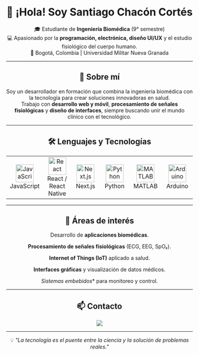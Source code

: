 <!-- README.md -->

<div align="center">
  
# 👋 ¡Hola! Soy **Santiago Chacón Cortés**
  
🎓 Estudiante de **Ingeniería Biomédica** (9° semestre)  
💻 Apasionado por la **programación, electrónica, diseño UI/UX** y el estudio fisiológico del cuerpo humano.  
📍 Bogotá, Colombia | Universidad Militar Nueva Granada  

---

## 🚀 Sobre mí

Soy un desarrollador en formación que combina la ingeniería biomédica con la tecnología para crear soluciones innovadoras en salud.  
Trabajo con **desarrollo web y móvil**, **procesamiento de señales fisiológicas** y **diseño de interfaces**, siempre buscando unir el mundo clínico con el tecnológico.

---

## 🛠 Lenguajes y Tecnologías

<table>
<tr>
<td align="center" width="96">
<img src="https://cdn.jsdelivr.net/gh/devicons/devicon/icons/javascript/javascript-original.svg" width="48" height="48" alt="JavaScript" />
<br>JavaScript
</td>
<td align="center" width="96">
<img src="https://cdn.jsdelivr.net/gh/devicons/devicon/icons/react/react-original.svg" width="48" height="48" alt="React" />
<br>React / React Native
</td>
<td align="center" width="96">
<img src="https://cdn.jsdelivr.net/gh/devicons/devicon/icons/nextjs/nextjs-original.svg" width="48" height="48" alt="Next.js" />
<br>Next.js
</td>
<td align="center" width="96">
<img src="https://cdn.jsdelivr.net/gh/devicons/devicon/icons/python/python-original.svg" width="48" height="48" alt="Python" />
<br>Python
</td>
<td align="center" width="96">
<img src="https://cdn.jsdelivr.net/gh/devicons/devicon/icons/matlab/matlab-original.svg" width="48" height="48" alt="MATLAB" />
<br>MATLAB
</td>
<td align="center" width="96">
<img src="https://cdn.jsdelivr.net/gh/devicons/devicon/icons/arduino/arduino-original.svg" width="48" height="48" alt="Arduino" />
<br>Arduino
</td>
</tr>
</table>

---

## 📌 Áreas de interés
 Desarrollo de **aplicaciones biomédicas**.
 
 **Procesamiento de señales fisiológicas** (ECG, EEG, SpO₂).
 
  **Internet of Things (IoT)** aplicado a salud.
  
  **Interfaces gráficas** y visualización de datos médicos.
  
  *Sistemas embebidos** para monitoreo y control.

---

## 📫 Contacto
<a href="mailto:santiagodev1525@gmail.com"><img src="https://img.shields.io/badge/Email-0078D4?style=for-the-badge&logo=microsoft-outlook&logoColor=white"/></a>

---

💡 *"La tecnología es el puente entre la ciencia y la solución de problemas reales."*

</div>



